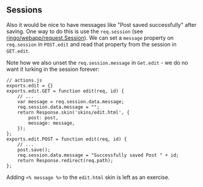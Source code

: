 Sessions
---------------------

Also it would be nice to have messages like "Post saved successfully" after saving. One way to do this is use the `req.session` (see [ringo/webapp/request.Session](http://ringojs.org/api/master/ringo/webapp/request#Session)). We can set a `message` property on `req.session` in `POST.edit` and read that property from the session in `GET.edit`.

Note how we also unset the `req.session.message` in `Get.edit` - we do no want it lurking in the session forever:

    // actions.js
    exports.edit = {}
    exports.edit.GET = function edit(req, id) {
        // ...
        var message = req.session.data.message;
        req.session.data.message = "";
        return Response.skin('skins/edit.html', {
            post: post,
            message: message,
        });
    };
    exports.edit.POST = function edit(req, id) {
        // ...
        post.save();
        req.session.data.message = "Successfully saved Post " + id;
        return Response.redirect(req.path);
    };

Adding `<% message %>` to the `edit.html` skin is left as an exercise.
